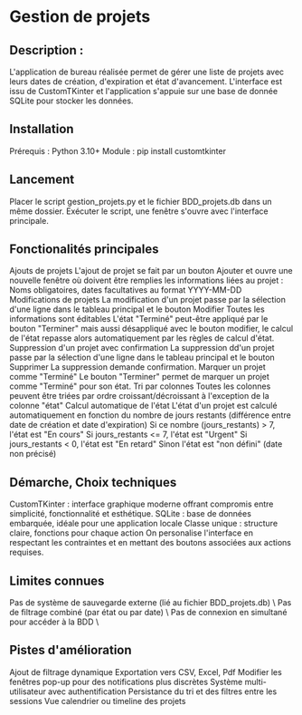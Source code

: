 # Gestion de projets

## Description :
L'application de bureau réalisée permet de gérer une liste de projets avec leurs dates de création, d'expiration et état d'avancement.
L'interface est issu de CustomTKinter et l'application s'appuie sur une base de donnée SQLite pour stocker les données.

## Installation

Prérequis :
Python 3.10+
Module :
pip install customtkinter

## Lancement

Placer le script gestion_projets.py et le fichier BDD_projets.db dans un même dossier.
Exécuter le script, une fenêtre s'ouvre avec l'interface principale.

## Fonctionalités principales

Ajouts de projets
    L'ajout de projet se fait par un bouton Ajouter et ouvre une nouvelle fenêtre où doivent être remplies les informations liées au projet :
    Noms obligatoires, dates facultatives au format YYYY-MM-DD
Modifications de projets
    La modification d'un projet passe par la sélection d'une ligne dans le tableau principal et le bouton Modifier
    Toutes les informations sont éditables
    L'état "Terminé" peut-être appliqué par le bouton "Terminer" mais aussi désappliqué avec le bouton modifier, le calcul de l'état repasse alors automatiquement par les règles de calcul d'état.
Suppression d'un projet avec confirmation
    La suppression dd'un projet passe par la sélection d'une ligne dans le tableau principal et le bouton Supprimer
    La suppression demande confirmation.
Marquer un projet comme "Terminé"
    Le bouton "Terminer" permet de marquer un projet comme "Terminé" pour son état.
Tri par colonnes
    Toutes les colonnes peuvent être triées par ordre croissant/décroissant à l'exception de la colonne "état"
Calcul automatique de l'état
    L'état d'un projet est calculé automatiquement en fonction du nombre de jours restants (différence entre date de création et date d'expiration)
    Si ce nombre (jours_restants) > 7, l'état est "En cours"
    Si jours_restants <= 7, l'état est "Urgent"
    Si jours_restants < 0, l'état est "En retard"
    Sinon l'état est "non défini" (date non précisé)

## Démarche, Choix techniques
CustomTKinter : interface graphique moderne offrant compromis entre simplicité, fonctionnalité et esthétique.
SQLite : base de données embarquée, idéale pour une application locale
Classe unique : structure claire, fonctions pour chaque action
On personalise l'interface en respectant les contraintes et en mettant des boutons associées aux actions requises. 

## Limites connues
Pas de système de sauvegarde externe (lié au fichier BDD_projets.db) \\
Pas de filtrage combiné (par état ou par date) \\
Pas de connexion en simultané pour accéder à la BDD \\

## Pistes d'amélioration
Ajout de filtrage dynamique 
Exportation vers CSV, Excel, Pdf
Modifier les fenêtres pop-up pour des notifications plus discrètes
Système multi-utilisateur avec authentification
Persistance du tri et des filtres entre les sessions
Vue calendrier ou timeline des projets
